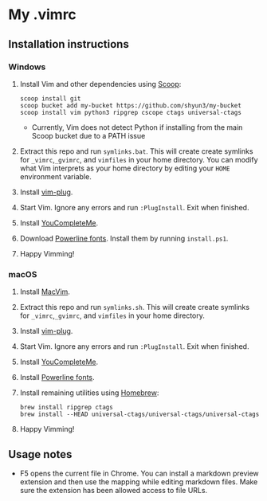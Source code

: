 # My .vimrc

## Installation instructions

### Windows

1. Install Vim and other dependencies using [Scoop][]:
    ```
    scoop install git
    scoop bucket add my-bucket https://github.com/shyun3/my-bucket
    scoop install vim python3 ripgrep cscope ctags universal-ctags
    ```
    - Currently, Vim does not detect Python if installing from the main Scoop
      bucket due to a PATH issue

1. Extract this repo and run `symlinks.bat`. This will create create symlinks
   for `_vimrc`,`_gvimrc`, and `vimfiles` in your home directory. You can
   modify what Vim interprets as your home directory by editing your `HOME`
   environment variable.

1. Install [vim-plug][].

1. Start Vim. Ignore any errors and run `:PlugInstall`. Exit when finished.

1. Install [YouCompleteMe][ycm-windows].

1. Download [Powerline fonts][]. Install them by running `install.ps1`.

1. Happy Vimming!

### macOS

1. Install [MacVim][].

1. Extract this repo and run `symlinks.sh`. This will create create symlinks
   for `_vimrc`,`_gvimrc`, and `vimfiles` in your home directory.

1. Install [vim-plug][].

1. Start Vim. Ignore any errors and run `:PlugInstall`. Exit when finished.

1. Install [YouCompleteMe][ycm-mac].

1. Install [Powerline fonts][].

1. Install remaining utilities using [Homebrew][]:
    ```
    brew install ripgrep ctags
    brew install --HEAD universal-ctags/universal-ctags/universal-ctags
    ```

1. Happy Vimming!

## Usage notes

* F5 opens the current file in Chrome. You can install a markdown preview
  extension and then use the mapping while editing markdown files. Make sure
  the extension has been allowed access to file URLs.

[Scoop]: http://scoop.sh/
[ycm-windows]: https://github.com/Valloric/YouCompleteMe#windows
[Powerline fonts]: https://github.com/powerline/fonts
[MacVim]: http://macvim-dev.github.io/macvim/
[ycm-mac]: https://github.com/Valloric/YouCompleteMe#mac-os-x
[Homebrew]: https://brew.sh/
[vim-plug]: https://github.com/junegunn/vim-plug
